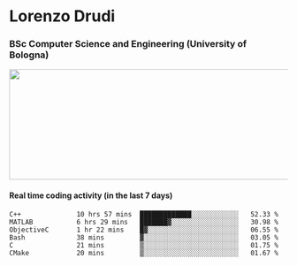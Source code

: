 # Lorenzo Drudi
### BSc Computer Science and Engineering (University of Bologna)

<img src="https://github-readme-stats-lorenzodrudi.vercel.app/api?username=LorenzoDrudi&count_private=true&show_icons=true&theme=gruvbox" height=200px width=550px>

<!---Use wakatime plugins to track the coding time--->
#### Real time coding activity (in the last 7 days)
<!--START_SECTION:waka-->

```text
C++              10 hrs 57 mins  █████████████░░░░░░░░░░░░   52.33 %
MATLAB           6 hrs 29 mins   ███████▓░░░░░░░░░░░░░░░░░   30.98 %
ObjectiveC       1 hr 22 mins    █▓░░░░░░░░░░░░░░░░░░░░░░░   06.55 %
Bash             38 mins         ▓░░░░░░░░░░░░░░░░░░░░░░░░   03.05 %
C                21 mins         ▒░░░░░░░░░░░░░░░░░░░░░░░░   01.75 %
CMake            20 mins         ▒░░░░░░░░░░░░░░░░░░░░░░░░   01.67 %
```

<!--END_SECTION:waka-->
